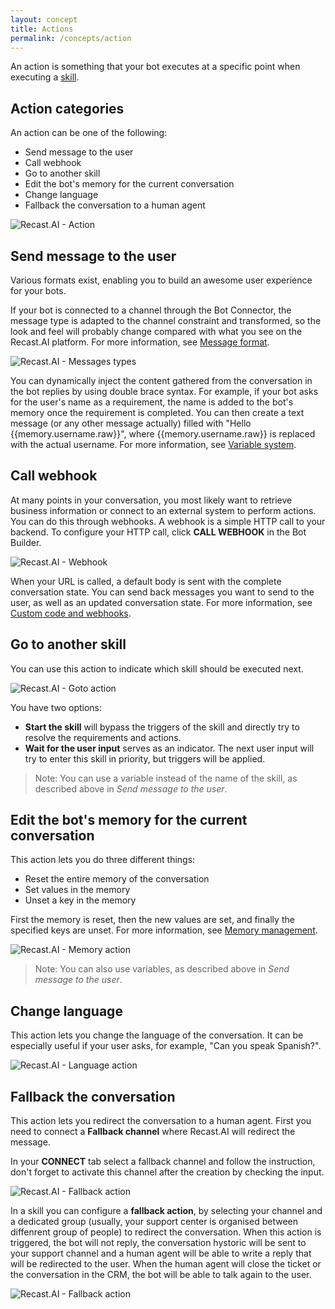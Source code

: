 ```yaml
---
layout: concept
title: Actions
permalink: /concepts/action
---
```


An action is something that your bot executes at a specific point when executing a [skill](https://recast.ai/docs/concepts/what-skill).

## Action categories

An action can be one of the following:

- Send message to the user
- Call webhook
- Go to another skill
- Edit the bot's memory for the current conversation
- Change language
- Fallback the conversation to a human agent

![Recast.AI - Action](//cdn.recast.ai/man/actions-type.png)

## Send message to the user

Various formats exist, enabling you to build an awesome user experience for your bots.

If your bot is connected to a channel through the Bot Connector, the message type is adapted to the channel constraint and transformed, so the look and feel will probably change compared with what you see on the Recast.AI platform. For more information, see [Message format](https://recast.ai/docs/concepts/builder_messages).

![Recast.AI - Messages types](//cdn.recast.ai/man/recast-ai-type-of-messages.png)

You can dynamically inject the content gathered from the conversation in the bot replies by using double brace syntax. For example, if your bot asks for the user's name as a requirement, the name is added to the bot's memory once the requirement is completed. You can then create a text message (or any other message actually) filled with "Hello {{memory.username.raw}}", where {{memory.username.raw}} is replaced with the actual username. For more information, see [Variable system](https://recast.ai/docs/concepts/builder_messages).


## Call webhook

At many points in your conversation, you most likely want to retrieve business information or connect to an external system to perform actions. You can do this through webhooks. A webhook is a simple HTTP call to your backend. To configure your HTTP call, click **CALL WEBHOOK** in the Bot Builder.

![Recast.AI - Webhook](//cdn.recast.ai/man/webhook/header.png)

When your URL is called, a default body is sent with the complete conversation state. You can send back messages you want to send to the user, as well as an updated conversation state. For more information, see [Custom code and webhooks](https://recast.ai/docs/concepts/code-and-webhook).

## Go to another skill

You can use this action to indicate which skill should be executed next.

![Recast.AI - Goto action](//cdn.recast.ai/man/recast-ai-goto-action.png)

You have two options:

- **Start the skill** will bypass the triggers of the skill and directly try to resolve the requirements and actions.
- **Wait for the user input** serves as an indicator. The next user input will try to enter this skill in priority, but triggers will be applied.

> Note: You can use a variable instead of the name of the skill, as described above in *Send message to the user*.

## Edit the bot's memory for the current conversation

This action lets you do three different things:

* Reset the entire memory of the conversation
* Set values in the memory
* Unset a key in the memory

First the memory is reset, then the new values are set, and finally the specified keys are unset. For more information, see [Memory management](https://recast.ai/docs/concepts/memory-management).

![Recast.AI - Memory action](//cdn.recast.ai/man/recast-ai-memory-action.png)

> Note: You can also use variables, as described above in *Send message to the user*.

## Change language

This action lets you change the language of the conversation. It can be especially useful if your user asks, for example, "Can you speak Spanish?".

![Recast.AI - Language action](//cdn.recast.ai/man/recast-ai-language-action.png)

## Fallback the conversation

This action lets you redirect the conversation to a human agent. First you need to connect a **Fallback channel** where Recast.AI will redirect the message.

In your **CONNECT** tab select a fallback channel and follow the instruction, don't forget to activate this channel after the creation by checking the input.

![Recast.AI - Fallback action](https://cdn.recast.ai/man/fallback-channel.png)

In a skill you can configure a **fallback action**, by selecting your channel and a dedicated group (usually, your support center is organised between diffenrent group of people) to redirect the conversation. When this action is triggered, the bot will not reply, the conversation hystoric will be sent to your support channel and a human agent will be able to write a reply that will be redirected to the user. When the human agent will close the ticket or the conversation in the CRM, the bot will be able to talk again to the user.

![Recast.AI - Fallback action](https://cdn.recast.ai/man/fallback-action.png)
